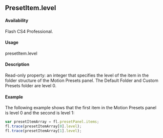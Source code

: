 ## PresetItem.level

#### Availability

Flash CS4 Professional.

#### Usage

presetItem.level

#### Description

Read-only property: an integer that specifies the level of the item in the folder structure of the Motion Presets panel. The Default Folder and Custom Presets folder are level 0.

#### Example

The following example shows that the first item in the Motion Presets panel is level 0 and the second is level 1:

```javascript
var presetItemArray = fl.presetPanel.items;
fl.trace(presetItemArray[0].level);
fl.trace(presetItemArray[1].level);
```
